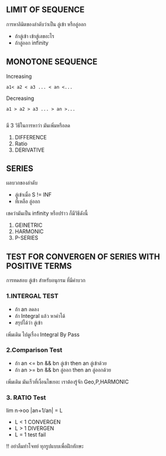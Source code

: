 ## LIMIT OF SEQUENCE
  การหาลิมิตของลำดับว่าเป็น ลู่เข้า หรือลู่ออก

- ถ้าลู่เข้า เข้าสู่เลขอะไร
- ถ้าลู่ออก infinity

## MONOTONE SEQUENCE

Increasing

```
a1< a2 < a3 ... < an <...
```
Decreasing
```
a1 > a2 > a3 ... > an >...


```

มี 3 วิธีในการหาว่า มันเพิ่มหรือลด

1. DIFFERENCE
2. Ratio
3. DERIVATIVE

## SERIES
ผลบวกของลำดับ
  - ลู่เข้าเมื่อ S != INF
  - ที่เหลือ ลู่ออก

เชคว่ามันเป็น infinity หรือปร่าว ก็มีวิธีดังนี้
1. GEINETRIC
2. HARMONIC
3. P-SERIES

## TEST FOR CONVERGEN OF SERIES WITH POSITIVE TERMS
การทดสอบ ลู่เข้า สำหรับอนุกรม ที่มีค่าบวก

### 1.INTERGAL TEST
  - ถ้า an ลดลง
  - ถ้า Integral แล้ว หาค่าได้
  - สรุปได้ว่า ลู่เข้า

เพิ่มเติม ไปดูเรื่อง Integral By Pass

### 2.Comparison Test
  - ถ้า an <= bn && bn ลู่เข้า then an ลู่เข้าด้วย
  - ถ้า an >= bn && bn ลู่ออก then an ลู่ออกด้วย

เพิ่มเติม มันเร็วที่เงื่อนไขเยอะ เราต้องรู้จัก Geo,P,HARMONIC

### 3. RATIO Test
lim n->oo |an+1/an| = L
 - L < 1 CONVERGEN
 - L > 1 DIVERGEN
 - L = 1 test fail



 !! อย่าลืมทำโจทย์ ทุกรูปแบบเพื่อฝึกทักษะ 

